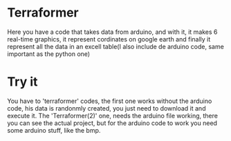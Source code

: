 # Terraformer
Here you have a code that takes data from arduino, and with it, it makes 6 real-time graphics, it represent cordinates on google earth and finally it represent all the data in an excell table(I also include de arduino code, same important as the python one)

# Try it
You have to 'terraformer' codes, the first one works without the arduino code, his data is randonmly created, you just need to download it and execute it. The 'Terraformer(2)' one, needs the arduino file working, there you can see the actual project, but for the arduino code to work you need some arduino stuff, like the bmp.
